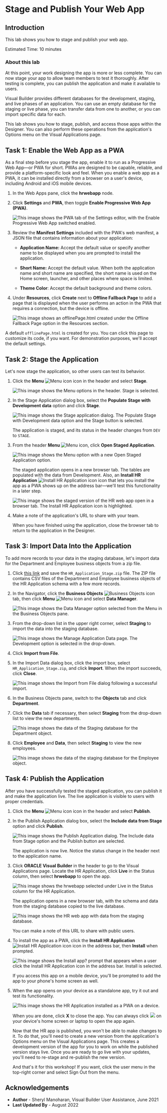 # Stage and Publish Your Web App

## Introduction

This lab shows you how to stage and publish your web app.

Estimated Time:  10 minutes

### About this lab

At this point, your work designing the app is more or less complete. You can now stage your app to allow team members to test it thoroughly. After testing is complete, you can publish the application and make it available to users.

Visual Builder provides different databases for the development, staging, and live phases of an application. You can use an empty database for the staging or live phase, you can transfer data from one to another, or you can import specific data for each.

This lab shows you how to stage, publish, and access those apps within the Designer. You can also perform these operations from the application's Options menu on the Visual Applications page.

## Task 1: Enable the Web App as a PWA

As a final step before you stage the app, enable it to run as a Progressive Web App—or PWA for short. PWAs are designed to be capable, reliable, and provide a platform-specific look and feel. When you enable a web app as a PWA, it can be installed directly from a browser on a user's device, including Android and iOS mobile devices.

1.  In the Web Apps pane, click the **hrwebapp** node.

2.  Click **Settings** and **PWA**, then toggle **Enable Progressive Web App (PWA)**.

    ![](images/enable.png "This image shows the PWA tab of the Settings editor, with the Enable Progressive Web App switched enabled. ")

3.  Review the **Manifest Settings** included with the PWA's web manifest, a JSON file that contains information about your application:

    -   **Application Name:** Accept the default value or specify another name to be displayed when you are prompted to install the application.  

    -   **Short Name:** Accept the default value. When both the application name and short name are specified, the short name is used on the Home screen, launcher, and other places where space is limited.

    -   **Theme Color**: Accept the default background and theme colors.
4. Under **Resources**, click **Create** next to **Offline Fallback Page** to add a page that is displayed when the user performs an action in the PWA that requires a connection, but the device is offline.

    ![](images/offlinepage.png "This image shows an offlinePage.html created under the Offline Fallback Page option in the Resources section. ")

  A default `offlinePage.html` is created for you. You can click this page to customize its code, if you want. For demonstration purposes, we'll accept the default settings.

## Task 2: Stage the Application

Let's now stage the application, so other users can test its behavior.

1.  Click the **Menu** ![Menu icon](images/vbcssp_menu3_icon.png) icon in the header and select **Stage**.

    ![](images/vbcssp_sta_s2.png "This image shows the Menu options in the header. Stage is selected.")

2.  In the Stage Application dialog box, select the **Populate Stage with Development data** option and click **Stage**.

    ![](images/vbcssp_sta_s3.png "This image shows the Stage application dialog. The Populate Stage with Development data option and the Stage button is selected.")

    The application is staged, and its status in the header changes from `DEV` to `STAGE`.

3.  From the header **Menu** ![Menu icon](images/vbcssp_menu3_icon.png), click **Open Staged Application**.

    ![](images/vbcssp_sta_s4.png "This image shows the Menu option with a new Open Staged Application option.")

    The staged application opens in a new browser tab. The tables are populated with the data from Development. Also, an **Install HR Application** ![Install HR Application icon](images/install-app-icon.png) icon that lets you install the app as a PWA shows up on the address bar—we'll test this functionality in a later step.

    ![](images/open-shared-application-result.png "This image shows the staged version of the HR web app open in a browser tab. The Install HR Application icon is highlighted.")

4.  Make a note of the application's URL to share with your team.

    When you have finished using the application, close the browser tab to return to the application in the Designer.

## Task 3: Import Data Into the Application

To add more records to your data in the staging database, let's import data for the Department and Employee business objects from a zip file.

1.  Click [this link](https://objectstorage.us-ashburn-1.oraclecloud.com/p/Ei1_2QRw4M8tQpk59Qhao2JCvEivSAX8MGB9R6PfHZlqNkpkAcnVg4V3-GyTs1_t/n/c4u04/b/livelabsfiles/o/oci-library/HR_Application_Stage.zip) and save the `HR_Application_Stage.zip` file. The ZIP file contains CSV files of the Department and Employee business objects of the HR Application schema with a few more records.

2.  In the Navigator, click the **Business Objects** ![Business Objects icon](images/bo-icon.png) tab, then click **Menu** ![Menu icon](images/vbcssp_menu2_icon.png) and select **Data Manager**.

    ![](images/vbcssp_imp_s3.png "This image shows the Data Manager option selected from the Menu in the Business Objects pane.")

3.  From the drop-down list in the upper right corner, select **Staging** to import the data into the staging database.  

    ![](images/vbcssp_imp_s4.png "This image shows the Manage Application Data page. The Development option is selected in the drop-down.")

4.  Click **Import from File**.

5.  In the Import Data dialog box, click the import box, select `HR_Application_Stage.zip`, and click **Import**. When the import succeeds, click **Close**.

    ![](images/vbcssp_imp_s6.png "This image shows the Import from File dialog following a successful import.")

6.  In the Business Objects pane, switch to the **Objects** tab and click **Department**.

7.  Click the **Data** tab if necessary, then select **Staging** from the drop-down list to view the new departments.

    ![](images/vbcssp_imp_s8.png "This image shows the data of the Staging database for the Department object.")

8.  Click **Employee** and **Data**, then select **Staging** to view the new employees.

    ![](images/vbcssp_imp_s9.png "This image shows the data of the staging database for the Employee object.")

## Task 4: Publish the Application

After you have successfully tested the staged application, you can publish it and make the application live. The live application is visible to users with proper credentials.

1.  Click the **Menu** ![Menu icon](images/vbcssp_menu3_icon.png) icon in the header and select **Publish**.

2.  In the Publish Application dialog box, select the **Include data from Stage** option and click **Publish**.  

    ![](images/vbcssp_pub_s2.png "This image shows the Publish Application dialog. The Include data from Stage option and the Publish button are selected.")

    The application is now live. Notice the status change in the header next to the application name.

3.  Click **ORACLE Visual Builder** in the header to go to the Visual Applications page. Locate the HR Application, click **Live** in the Status column, then select **hrwebapp** to open the app.

    ![](images/vbcssp_pub_s4_result.png "This image shows the hrwebapp selected under Live in the Status column for the HR Application. ")

    The application opens in a new browser tab, with the schema and data from the staging database copied to the live database.

    ![](images/published-view.png "This image shows the HR web app with data from the staging database.")

    You can make a note of this URL to share with public users.

4.  To install the app as a PWA, click the **Install HR Application** ![Install HR Application icon](images/install-app-icon.png) icon in the address bar, then **Install** when prompted.

    ![](images/install-as-pwa.png "This image shows the Install app? prompt that appears when a user click the Install HR Application icon in the address bar. Install is selected.")

    If you access this app on a mobile device, you'll be prompted to add the app to your phone's home screen as well.

5. When the app opens on your device as a standalone app, try it out and test its functionality.

    ![](images/pwa-installed.png "This image shows the HR Application installed as a PWA on a device.")

    When you are done, click **X** to close the app. You can always click ![](images/pwa-desktop-icon.png) on your device's home screen or laptop to open the app again.

    Now that the HR app is published, you won't be able to make changes to it. To do that, you'll need to create a new version from the application's Options menu on the Visual Applications page. This creates a development version of the app for you to work on while the published version stays live. Once you are ready to go live with your updates, you'll need to re-stage and re-publish the new version.

    And that's it for this workshop! If you want, click the user menu in the top-right corner and select Sign Out from the menu.

## Acknowledgements

* **Author** - Sheryl Manoharan, Visual Builder User Assistance, June 2021
* **Last Updated By** - August 2022
